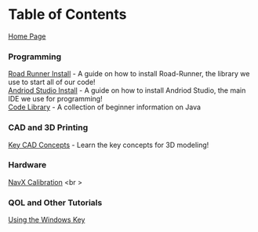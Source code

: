 # Table of Contents
[Home Page](https://potatzz.github.io/ms-robotics-resources.github.io/)
<br />
### Programming
[Road Runner Install](https://potatzz.github.io/ms-robotics-resources.github.io/code_setup.html) - A guide on how to install Road-Runner, the library we use to start all of our code!\
[Andriod Studio Install](https://potatzz.github.io/ms-robotics-resources.github.io/code_setup.html) - A guide on how to install Andriod Studio, the main IDE we use for programming!\
[Code Library](https://potatzz.github.io/ms-robotics-resources.github.io/codelibrary.html) - A collection of beginner information on Java
<br />

### CAD and 3D Printing
[Key CAD Concepts](https://potatzz.github.io/ms-robotics-resources.github.io/key_cad_concepts.html) - Learn the key concepts for 3D modeling!

### Hardware
[NavX Calibration](https://potatzz.github.io/ms-robotics-resources.github.io/navx_calibration.html)
<br \>
### QOL and Other Tutorials
[Using the Windows Key](https://potatzz.github.io/ms-robotics-resources.github.io/opening_software_with_windows_key.html)
